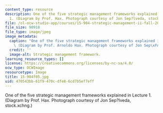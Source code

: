 ```yaml
---
content_type: resource
description: One of the five strategic management frameworks explained in Lecture
  1. (Diagram by Prof. Hax. Photograph courtesy of Jon Sep?lveda, stock.xchng.)
file: /ol-ocw-studio-app/courses/15-904-strategic-management-ii-fall-2005/470543bb61f9470cdfe86cd7b5ef7eff_15-904f05.jpg
file_size: 90918
file_type: image/jpeg
image_metadata:
  caption: "One of the five strategic management frameworks explained in Lecture 1.\
    \ (Diagram by Prof. Arnoldo Hax. Photograph courtesy of Jon Sep\xFAlveda, stock.xchng.)"
  credit: ''
  image-alt: Strategic management framework.
learning_resource_types: []
license: https://creativecommons.org/licenses/by-nc-sa/4.0/
ocw_type: OCWImage
resourcetype: Image
title: 15-904f05.jpg
uid: 470543bb-61f9-470c-dfe8-6cd7b5ef7eff
---
```

One of the five strategic management frameworks explained in Lecture 1. (Diagram by Prof. Hax. Photograph courtesy of Jon Sep?lveda, stock.xchng.)